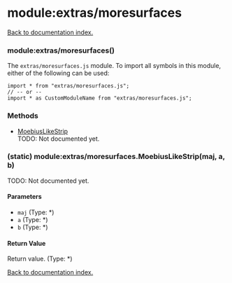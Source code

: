 # module:extras/moresurfaces

[Back to documentation index.](index.md)

<a name='extras_moresurfaces'></a>
### module:extras/moresurfaces()

The <code>extras/moresurfaces.js</code> module.
To import all symbols in this module, either of the following can be used:

    import * from "extras/moresurfaces.js";
    // -- or --
    import * as CustomModuleName from "extras/moresurfaces.js";

### Methods

* [MoebiusLikeStrip](#extras_moresurfaces.MoebiusLikeStrip)<br>TODO: Not documented yet.

<a name='extras_moresurfaces.MoebiusLikeStrip'></a>
### (static) module:extras/moresurfaces.MoebiusLikeStrip(maj, a, b)

TODO: Not documented yet.

#### Parameters

* `maj` (Type: *)
* `a` (Type: *)
* `b` (Type: *)

#### Return Value

Return value. (Type: *)

[Back to documentation index.](index.md)
